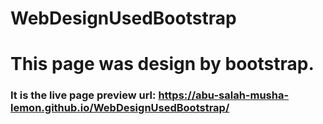 # WebDesignUsedBootstrap
# This page was design by bootstrap.
### It is the live page preview url: https://abu-salah-musha-lemon.github.io/WebDesignUsedBootstrap/
